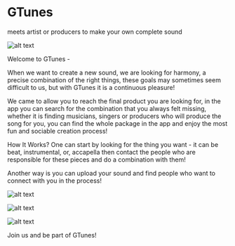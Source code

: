 # GTunes
meets artist or producers to make your own complete sound

![alt text](https://lh3.googleusercontent.com/WkcExkR95mMeWNls6TXH8RotuQPV1mzCn2wBVLHE8c07MxlfQT7VLd-n7HcUYS4mFOOyoj_SHpvB4qUQAIdHvC1dxSrw4xY0jiEBZlcsySMgDC-VHajZJw_mPEeZ5klwvGEitDclZNN7jeBDWiTrq4O5qtS8GF3oSszA2hUzlPLJKN8HibDxfQAZE5ydbUHk13R7cpo3e3OwaYgKu2CNtQxpI2CW2H0T1U0N5l10kLiFf4h-9a7FN-Pb4WmcXS2Y4LvObS0w24Usm2i4ATKN-Pv_Z9XEBHrlFlhpjotQzUVH_VyDBpXz3S8JdmboG5s5J79eZWqzQwFam0Sd6Q9Q2eww1G-3fuziwDR8DHcPtom9Qdo4MPIhlql58Y2BmQMGeVB_QFSOye94d9P1wAhYrmz1cMz3-EWdLMS1TtEZFcNoIiamS2-Pkuw_a8NXEm7plekPKFNFednzAi0yDi-r1gWreNMBplq2T_LpuYLT8QKJyGYdsX0-wq-LhbxUicQYcjuo7qcmv_QpT1k5ZzIU_t0TvpIV30UiFckBHSKrdo-Y_XmA9XhimTCVfHjqcwcAD3Bty-qzbCsCx2V_lbmtnSNJj4WwAfkf-WvUX29wVWNDBBZ6d-KASHDZhGwqxSiUdfdkPS64YHO7C3fGg7-u94raBoVsIYCtyhJFTt1XKLQeTdfpLZjEPGdiGLzsAkY=w1416-h952-no?authuser=0)

Welcome to GTunes -

When we want to create a new sound, we are looking for harmony, a precise combination of the right things,
these goals may sometimes seem difficult to us, but with GTunes it is a continuous pleasure!

We came to allow you to reach the final product you are looking for,
in the app you can search for the combination that you always felt missing, whether it is finding musicians,
singers or producers who will produce the song for you, you can find the whole package in the app and enjoy the most fun and sociable creation process!

How It Works?
One can start by looking for the thing you want - it can be beat, instrumental, or, 
accapella then contact the people who are responsible for these pieces and do a combination with them!

Another way is you can upload your sound and find people who want to connect with you in the process!


![alt text](https://lh3.googleusercontent.com/hx2dafsPdb49FGpf9UpLdNwtkhvfTMkP0aK_ECY3ulFPQ68DdsVbyXAaBxUTbBdks2im0RrmDoXxbDV53VgVjsNGhOpHqkgIE3gF67IjGjSiMXceIk8uS94X7zFGtAy2C42oLV0OSv2qQ28H4lrok9xMAlMNkurvgCsw3g_ATa0LrRT4f0wX4vIottWQwgtdZ7eBSBtqbhOvRUeYerDBm1sZG5uWWZoOcjFG8z3qv63e0SkgNeOFoPOBOm_VL7e9TgcOcIjhY4Pyn1Xp0uqGjPWfOZLFIiSC6qzTFeuT-0X7JnhidGhfw-hyhXWiSsky54mMv2qE89lqLy_7veX6zQbc86jpg7DrJIDqksnXYpFtUxvpihAhU13mOToPpBDIVuQRw3uyBTnmYZamLUwcXS1bketPlDmRXE5udbvGmOpTVHXu6BA67GluMY1pU8RC5EQYPo1fhXhQKKo1uQrb7nkGHbBgzeNxNMyYTWxZWHv6ixF6hQsXFut7Oejjht6jI5dicmgIAPu6AsEuioNbNH9zKPf87iSXGlDQLnncWR1NYh-NHQ8v1ubYKPFUqaNbBKp8MJdsz0a19FsZOlxKW7cZ_sa7mg-ESwRCNrjiQkhPgmHRcyW9ueUtyEFZiw_fr5G0Rz7ww04v4o9dAyP-bnkpEP1BT5EFUpSpCH5iYifl8MaKI9npr6SQdrvDGFQ=w440-h952-no?authuser=0g)

![alt text](https://lh3.googleusercontent.com/saTeeIFnYQYHzKv7Gxd242etv2CJjwPxX3vxjEF2px9QQHCoXCnaSDg3_nwzSQis5n9cqpZP2pxDT5MVY_dirzb7IuvtO5YUiZCauusqUy-PEzGelQ3qnTszzht7QOemQDCCfztLjjHMJdPdlT9pxmEuiVJhRIpvGGEAnb834dDvV9pooBQL1aal5Xe1W863donxWRW0r41S426pL-NLDTibZ3-wmno4sDUq2FaDkuUoZRKaPr_iC-lO2b26YKgGnBmmn9IP84N_5Fix1PJPThQJhg0RBMfoDyfgQBKkzn-K_eir8MH_DyDyXI1pO06vdFxQ1ahHLWHYGwDGCEJq_k665yZzi4sq5SH_WoB2r2voT9hqexn3hZNTm0ebbr6NU315dcdP2gPhOE2NjxciZccH5aBJB5fcfYFC1nvENfV2hgLJ1Pu5GHieq442gs4d_uuwAm2HWII-7DxLDa0zhLq-9NudlJgBjuaFd4KgWBoh5N9iREJ9I8FEMFT5Dneu6DMM3fu7YvwDVYD7_WPNEwzOuk2YUdjQ_lo20lJL_gymRBoK78O-2JIpXfGHVjn1gBBxVa9K0ZHETKftFMUho8uZlCkVj5O0NgrGp1XZR-96-wSAf-nQKr65PIXKK4mgTsN791QBhhqvbKkHLFIr60CRFmAOqYLDnZjuDFon_q5KRgY9sNgNE-4vOw7CMOs=w440-h952-no?authuser=0)

![alt text](https://lh3.googleusercontent.com/UayRqLsM2jvpBQtuFVx025D2YyTn38d9Nip4-WN1teFH_jNCw_mNzLjJE0GAnVqPD3PgLtDg32Dt593OnR6OGbahh-uI5Tm-I3hCEmqoLOYP_GIGnaNyHstdR6zvAw7vQeNcLmlhn6jraTa6QCZNpIEcdYV-k-Exq2rQVMK34tpt7_QjYRNX1sVDUW7v1vqHgne2htv36S6SBVgmV6FdPg1sjGmrSfBLU4TNXDyD_iWQ-a6w9aH5eCcg0HvP84XGDgC5cfWnGwIi0PZ7UJLCGhivou1gfoIitSXDrSu119atURhA8g0-aStddaW_jKT_NGIG5ARd2pdUw36DNXhbGt-7fryu8IFJZOiYpgXdwWmpoP1KYJAaUHwAjYmt9FKWFJHkEuVTauLd2wyMuLg5FNNkjfbaBM0CMU7EhK6nHB27xPPyLCxZ9I6WzqZ4qc3tzcivtk_Hb2ftX25bnAHGlepXlmUFPq00mK1SW0B1mf9YKWdSaHPfe5CX5ro4S4M7lbvpZeUJineosYEoX6H0saRgz0a4KuhSe2P_D6_nxuw71OLRlroM2FkJxjYgsJ28BT5K1HkAFBsWf4z3u_wA0S4zD3B_s6mI5Z_CgWCLI-ComLUcELe6KFT5rlMZSxNehxyVDbKUzbgHeshfc45BL8WZHa-kP6regqlt9fPWEh5D7jRcOs0IELhoeJjbHu8=w440-h952-no?authuser=0)




Join us and be part of GTunes!
